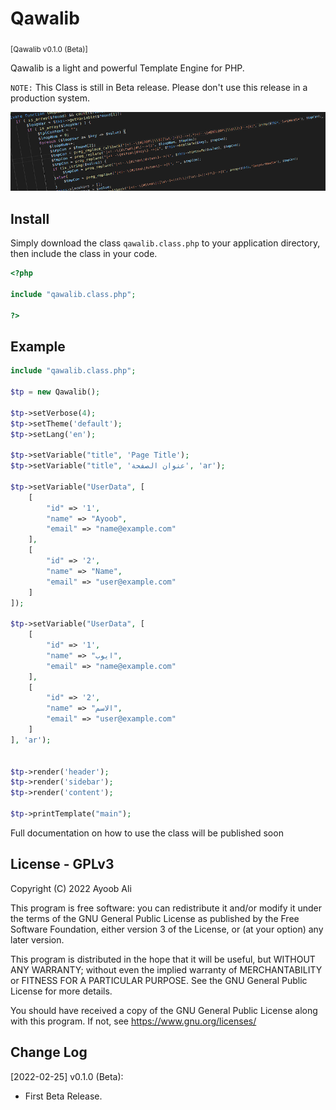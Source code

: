 # Qawalib

<sub>[Qawalib v0.1.0 (Beta)]</sub>

Qawalib is a light and powerful Template Engine for PHP.

`NOTE:` This Class is still in Beta release. Please don't use this release in a production system.

![qawalib](.img/qawalib-banner.png)

## Install

Simply download the class `qawalib.class.php` to your application directory, then include the class in your code.

```php
<?php

include "qawalib.class.php";

?>
```

## Example

```php
include "qawalib.class.php";

$tp = new Qawalib();

$tp->setVerbose(4);
$tp->setTheme('default');
$tp->setLang('en');

$tp->setVariable("title", 'Page Title');
$tp->setVariable("title", 'عنوان الصفحة', 'ar');

$tp->setVariable("UserData", [
    [
        "id" => '1',
        "name" => "Ayoob",
        "email" => "name@example.com"
    ],
    [
        "id" => '2',
        "name" => "Name",
        "email" => "user@example.com"
    ]
]);

$tp->setVariable("UserData", [
    [
        "id" => '1',
        "name" => "ايوب",
        "email" => "name@example.com"
    ],
    [
        "id" => '2',
        "name" => "الاسم",
        "email" => "user@example.com"
    ]
], 'ar');


$tp->render('header');
$tp->render('sidebar');
$tp->render('content');

$tp->printTemplate("main");
```

Full documentation on how to use the class will be published soon

## License - GPLv3

Copyright (C) 2022  Ayoob Ali

This program is free software: you can redistribute it and/or modify it under the terms of the GNU General Public License as published by the Free Software Foundation, either version 3 of the License, or (at your option) any later version.

This program is distributed in the hope that it will be useful, but WITHOUT ANY WARRANTY; without even the implied warranty of MERCHANTABILITY or FITNESS FOR A PARTICULAR PURPOSE.  See the GNU General Public License for more details.

You should have received a copy of the GNU General Public License along with this program. If not, see <https://www.gnu.org/licenses/>

## Change Log

[2022-02-25] v0.1.0 (Beta):

- First Beta Release.
